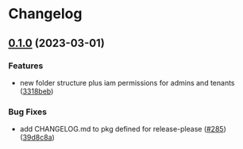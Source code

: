# Changelog

## [0.1.0](https://github.com/cartyc/pubsec-declarative-toolkit/compare/solutions/landing-zone-v2-v0.0.1...solutions/landing-zone-v2/0.1.0) (2023-03-01)


### Features

* new folder structure plus iam permissions for admins and tenants ([3318beb](https://github.com/cartyc/pubsec-declarative-toolkit/commit/3318beb14724f6fcb92d81108d876dcf398df911))


### Bug Fixes

* add CHANGELOG.md to pkg defined for release-please ([#285](https://github.com/cartyc/pubsec-declarative-toolkit/issues/285)) ([39d8c8a](https://github.com/cartyc/pubsec-declarative-toolkit/commit/39d8c8a5c41a0c500385ec432039260672296daf))
